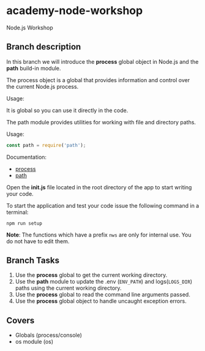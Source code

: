 # academy-node-workshop

Node.js Workshop

## Branch description

In this branch we will introduce the **process** global object in Node.js and the **path** build-in module.

The process object is a global that provides information and control over the current Node.js process.

Usage:

It is global so you can use it directly in the code.

The path module provides utilities for working with file and directory paths.

Usage:

```js
const path = require('path');
```

Documentation:

- [process](https://nodejs.org/api/process.html)
- [path](https://nodejs.org/dist/latest-v13.x/docs/api/path.html#path_path)

Open the **init.js** file located in the root directory of the app to start writing your code.

To start the application and test your code issue the following command in a terminal:

```
npm run setup
```

**Note**: The functions which have a prefix `nws` are only for internal use. You do not have to edit them.

## Branch Tasks

1. Use the **process** global to get the current working directory.
2. Use the **path** module to update the .env (`ENV_PATH`) and logs(`LOGS_DIR`) paths using the current working directory.
3. Use the **process** global to read the command line arguments passed.
4. Use the **process** global object to handle uncaught exception errors.

## Covers

- Globals (process/console)
- os module (os)
